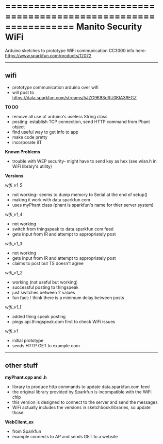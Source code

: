================================================================
Manito Security WiFi
================================================================

Arduino sketches to prototype WiFi communication
CC3000 info here: https://www.sparkfun.com/products/12072

----------------------------------------------------------------------------

**wifi** 
----------------------------------------------------------------------------
  * prototype communication arduino over wifi
  * will post to https://data.sparkfun.com/streams/5JZO9K83dRU0KlA39EGZ

  **TO DO**
  * remove all use of arduino's useless String class
  * posting: establish TCP connection, send HTTP command from Phant object
  * find useful way to get info to app
  * make code pretty
  * incorporate BT

  **Known Problems**
  * trouble with WEP security- might have to send key as hex (see wlan.h in WiFi library's utility)

  **Versions**

  *wifi_v1_5*
   * not working- seems to dump memory to Serial at the end of setup()
   * making it work with data.sparkfun.com
   * uses myPhant class (phant is sparkfun's name for thier server system)

  *wifi_v1_4*
   * not working
   * switch from thingspeak to data.sparkfun.com feed
   * gets input from IR and attempt to appropriately post

  *wifi_v1_3*
   * not working
   * gets input from IR and attempt to appropriately post
   * claims to post but TS doesn't agree

  *wifi_v1_2*
   * working (not useful but working)
   * successful posting to thingspeak
   * just switches between 2 values
   * fun fact: I think there is a minimum delay between posts

  *wifi_v1_1*
   * added thing speak posting
   * pings api.thingspeak.com first to check WiFi issues

  *wifi_v1*
   * initial prototype
   * sends HTTP GET to example.com

----------------------------------------------------------------------------

**other stuff**
----------------------------------------------------------------------------
**myPhant.cpp and .h**
 * library to produce http commands to update data.sparkfun.com feed
 * the original library provided by Sparkfun is incompatible with the WiFi chip
 * this version is designed to connect to the server and send the messages
 * WiFi actually includes the versions in sketchbook/libraries, so update those

**WebClient_ex**
 * from Sparkfun
 * example connects to AP and sends GET to a website


